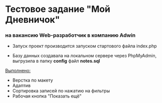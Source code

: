 # Тестовое задание "Мой Дневничок"
### на вакансию Web-разработчик в компанию Adwin

- Запуск проект производится запуском стартового файла index.php

- Базу данных создавала на локальном сервере через PhpMyAdmin,
выгрузила в папку **config** файл **notes.sql**

<u>Выполнено:</u>
* Верстка по макету
* Адаптив
* Сортировка записей по нажатию на фильтры
* Рабочая кнопка "Показать ещё"
